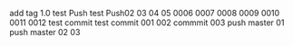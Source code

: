 add tag 1.0
test Push
test  Push02
03
04
05
0006
0007
0008
0009
0010
0011
0012
test commit 
test commit 001
002
commmit 003
push master 01
push master 02
03
